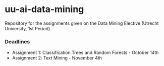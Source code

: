 # uu-ai-data-mining
Repository for the assignments given on the Data Mining Elective (Utrecht University, 1st Period).

### Deadlines
- Assignment 1: Classification Trees and Random Forests - October 14th
- Assignment 2: Text Mining - November 4th
